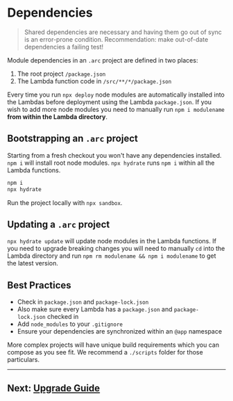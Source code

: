 # Dependencies

> Shared dependencies are necessary and having them go out of sync is an error-prone condition. Recommendation: make out-of-date dependencies a failing test!

Module dependencies in an `.arc` project are defined in two places:

1. The root project `/package.json`
2. The Lambda function code in `/src/**/*/package.json`

Every time you run `npx deploy` node modules are automatically installed into the Lambdas before deployment using the Lambda `package.json`. If you wish to add more node modules you need to manually run `npm i modulename` **from within the Lambda directory**.


## Bootstrapping an `.arc` project

Starting from a fresh checkout you won't have any dependencies installed. `npm i` will install root node modules. `npx hydrate` runs `npm i` within all the Lambda functions.

```bash
npm i 
npx hydrate
```

Run the project locally with `npx sandbox`.


## Updating a `.arc` project

`npx hydrate update` will update node modules in the Lambda functions. If you need to upgrade breaking changes you will need to manually `cd` into the Lambda directory and run `npm rm modulename && npm i modulename` to get the latest version. 


## Best Practices

- Check in `package.json` and `package-lock.json`
- Also make sure every Lambda has a `package.json` and `package-lock.json` checked in
- Add `node_modules` to your `.gitignore`
- Ensure your dependencies are synchronized within an `@app` namespace

More complex projects will have unique build requirements which you can compose as you see fit. We recommend a `./scripts` folder for those particulars.

---

## Next: [Upgrade Guide](/guides/upgrade)
